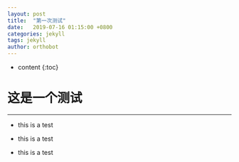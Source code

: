 ```yaml
---
layout: post
title:  "第一次测试"
date:   2019-07-16 01:15:00 +0800
categories: jekyll
tags: jekyll
author: orthobot
---
```


* content
{:toc}

# 这是一个测试

******

* this is a test

* this is a test

* this is a test

